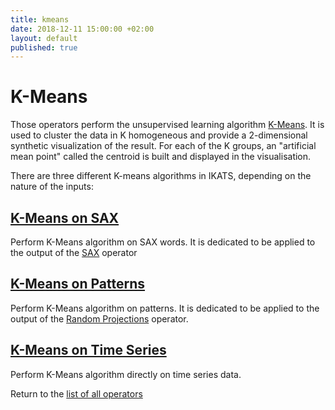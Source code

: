 ```yaml
---
title: kmeans
date: 2018-12-11 15:00:00 +02:00
layout: default
published: true
---
```

# K-Means 
Those operators perform the unsupervised learning algorithm [K-Means](https://en.wikipedia.org/wiki/K-means_clustering). It is used to cluster the data in K homogeneous and provide a 2-dimensional synthetic visualization of the result. For each of the K groups, an "artificial mean point" called the centroid is built and displayed in the visualisation.

There are three different K-means algorithms in IKATS, depending on the nature of the inputs:

## [K-Means on SAX](kmeans_on_sax.md)
Perform K-Means algorithm on SAX words. It is dedicated to be applied to the output of the [SAX](https://ikats.org/doc/operators/sax.html) operator

## [K-Means on Patterns](kmeans_on_patterns.md)
Perform K-Means algorithm on patterns. It is dedicated to be applied to the output of the [Random Projections](https://ikats.org/doc/operators/randomProjections.html) operator.

## [K-Means on Time Series](kmeans_on_ts.md)
Perform K-Means algorithm directly on time series data. 

Return to the [list of all operators](https://ikats.org/operators.html)
